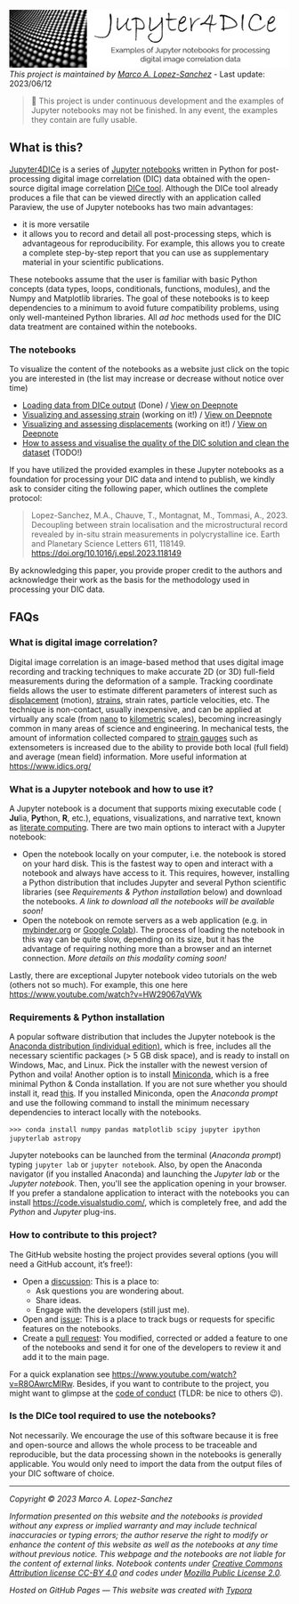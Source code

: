 
![](https://raw.githubusercontent.com/marcoalopez/Jupyter4DICe/main/imgs/header.webp)_This project is maintained by [Marco A. Lopez-Sanchez](https://marcoalopez.github.io/)_ - Last update: 2023/06/12

> 🚨 This project is under continuous development and the examples of Jupyter notebooks may not be finished. In any event, the examples they contain are fully usable.

## What is this?

[Jupyter4DICe](https://github.com/marcoalopez/Jupyter4DICe) is a series of [Jupyter notebooks](https://jupyter.org/) written in Python for post-processing digital image correlation (DIC) data obtained with the open-source digital image correlation [DICe tool](https://github.com/dicengine/dice). Although the DICe tool already produces a file that can be viewed directly with an application called Paraview, the use of Jupyter notebooks has two main advantages:

- it is more versatile
- it allows you to record and detail all post-processing steps, which is advantageous for reproducibility. For example, this allows you to create a complete step-by-step report that you can use as supplementary material in your scientific publications.

These notebooks assume that the user is familiar with basic Python concepts (data types, loops, conditionals, functions, modules), and the Numpy and Matplotlib libraries. The goal of these notebooks is to keep dependencies to a minimum to avoid future compatibility problems, using only well-manteined Python libraries. All _ad hoc_ methods used for the DIC data treatment are contained within the notebooks.

### The notebooks

To visualize the content of the notebooks as a website just click on the topic you are interested in (the list may increase or decrease without notice over time)

- [Loading data from DICe output](https://nbviewer.jupyter.org/github/marcoalopez/Jupyter4DICe/blob/main/notebooks/LoadingDICe_data.ipynb) (Done) / [View on Deepnote](https://deepnote.com/viewer/github/marcoalopez/Jupyter4DICe/blob/main/notebooks/LoadingDICe_data.ipynb)
- [Visualizing and assessing strain](https://github.com/marcoalopez/Jupyter4DICe/blob/4107e0e8483b9d72ae1e5693b360097c099540b7/notebooks/Strain_analysis.ipynb) (working on it!) / [View on Deepnote](https://deepnote.com/viewer/github/marcoalopez/Jupyter4DICe/blob/main/notebooks/Strain_analysis.ipynb)
- [Visualizing and assessing displacements](https://nbviewer.jupyter.org/github/marcoalopez/Jupyter4DICe/blob/24dc818212c3b12139f421712aa60f1572298ad2/notebooks/Displacement_analysis.ipynb) (working on it!) / [View on Deepnote](https://deepnote.com/viewer/github/marcoalopez/Jupyter4DICe/blob/main/notebooks/Displacement_analysis.ipynb)
- [How to assess and visualise the quality of the DIC solution and clean the dataset](https://nbviewer.jupyter.org/github/marcoalopez/Jupyter4DICe/blob/main/notebooks/assesing_quality.ipynb?flush_cache=true) (TODO!)

If you have utilized the provided examples in these Jupyter notebooks as a foundation for processing your DIC data and intend to publish, we kindly ask to consider citing the following paper,  which outlines the complete protocol:

> Lopez-Sanchez, M.A., Chauve, T., Montagnat, M., Tommasi, A., 2023. Decoupling between strain localisation and the microstructural record revealed by in-situ strain measurements in polycrystalline ice. Earth and Planetary Science Letters 611, 118149. https://doi.org/10.1016/j.epsl.2023.118149

By acknowledging this paper, you provide proper credit to the authors and acknowledge their work as the basis for the methodology used in processing your DIC data.

## FAQs

### What is digital image correlation?

Digital image correlation is an image-based method that uses digital image recording and tracking techniques to make accurate 2D (or 3D) full-field measurements during the deformation of a sample. Tracking coordinate fields allows the user to estimate different parameters of interest such as [displacement](https://en.wikipedia.org/wiki/Displacement_field_(mechanics)) (motion), [strains](https://en.wikipedia.org/wiki/Strain_(materials_science)), strain rates, particle velocities, etc. The technique is non-contact, usually inexpensive, and can be applied at virtually any scale (from [nano](https://doi.org/10.1016/j.actamat.2020.05.029) to [kilometric](https://doi.org/10.1007/s11340-014-9893-z) scales), becoming increasingly common in many areas of science and engineering. In mechanical tests, the amount of information collected compared to [strain gauges](https://en.wikipedia.org/wiki/Strain_gage) such as extensometers is increased due to the ability to provide both local (full field) and average (mean field) information. More useful information at https://www.idics.org/

### What is a Jupyter notebook and how to use it?

A Jupyter notebook is a document that supports mixing executable code ( **Ju**lia, **Pyt**hon, **R**, etc.), equations, visualizations, and narrative text, known as [literate computing](https://osf.io/h9gsd/). There are two main options to interact with a Jupyter notebook:

- Open the notebook locally on your computer, i.e. the notebook is stored on your hard disk. This is the fastest way to open and interact with a notebook and always have access to it. This requires, however, installing a Python distribution that includes Jupyter and several Python scientific libraries (see _Requirements & Python installation_ below) and download the notebooks. _A link to download all the notebooks will be available soon!_
- Open the notebook on remote servers as a web application (e.g. in [mybinder.org](https://mybinder.org/) or [Google Colab](https://colab.research.google.com/)). The process of loading the notebook in this way can be quite slow, depending on its size, but it has the advantage of requiring nothing more than a browser and an internet connection. _More details on this modality coming soon!_

Lastly, there are exceptional Jupyter notebook video tutorials on the web (others not so much). For example, this one here https://www.youtube.com/watch?v=HW29067qVWk

### Requirements & Python installation

A popular software distribution that includes the Jupyter notebook is the [Anaconda distribution (individual edition)](https://www.anaconda.com/products/individual), which is free, includes all the necessary scientific packages (> 5 GB disk space), and is ready to install on Windows, Mac, and Linux. Pick the installer with the newest version of Python and voila! Another option is to install [Miniconda](https://docs.conda.io/en/latest/miniconda.html), which is a free minimal Python & Conda installation. If you are not sure whether you should install it, read [this](https://docs.conda.io/projects/conda/en/latest/user-guide/install/download.html#anaconda-or-miniconda). If you installed Miniconda, open the _Anaconda prompt_ and use the following command to install the minimum necessary dependencies to interact locally with the notebooks.

```shell
>>> conda install numpy pandas matplotlib scipy jupyter ipython jupyterlab astropy 
```

Jupyter notebooks can be launched from the terminal (_Anaconda prompt_) typing ``jupyter lab`` or  ``jupyter notebook``. Also, by open the Anaconda navigator (if you installed Anaconda) and launching the _Jupyter lab_ or the _Jupyter notebook_. Then, you'll see the application opening in your browser. If you prefer a standalone application to interact with the notebooks you can install https://code.visualstudio.com/, which is completely free, and add the *Python* and *Jupyter* plug-ins.

### How to contribute to this project?

The GitHub website hosting the project provides several options (you will need a GitHub account, it’s free!):

- Open a [discussion](https://github.com/marcoalopez/Jupyter4DICe/discussions): This is a place to:
  - Ask questions you are wondering about.
  - Share ideas.
  - Engage with the developers (still just me).
- Open and [issue](https://github.com/marcoalopez/Jupyter4DICe/issues): This is a place to track bugs or requests for specific features on the notebooks.
- Create a [pull request](https://github.com/marcoalopez/Jupyter4DICe/pulls): You modified, corrected or added a feature to one of the notebooks and send it for one of the developers to review it and add it to the main page.

For a quick explanation see https://www.youtube.com/watch?v=R8OAwrcMlRw. Besides, if you want to contribute to the project, you might want to glimpse at the [code of conduct](https://github.com/marcoalopez/Jupyter4DICe/blob/main/CODE_OF_CONDUCT.md) (TLDR: be nice to others 😉).

### Is the DICe tool required to use the notebooks?

Not necessarily. We encourage the use of this software because it is free and open-source and allows the whole process to be traceable and reproducible, but the data processing shown in the notebooks is generally applicable. You would only need to import the data from the output files of your DIC software of choice.

---

*Copyright © 2023 Marco A. Lopez-Sanchez*  

*Information presented on this website and the notebooks is provided without any express or implied warranty and may include technical inaccuracies or typing errors; the author reserve the right to modify or enhance the content of this website as well as the notebooks at any time without previous notice. This webpage and the notebooks are not liable for the content of external links. Notebook contents under [Creative Commons Attribution license CC-BY 4.0](https://creativecommons.org/licenses/by/4.0/) and codes under [Mozilla Public License 2.0](https://www.mozilla.org/en-US/MPL/2.0/).*

*Hosted on GitHub Pages — This website was created with [Typora](https://typora.io/)*

